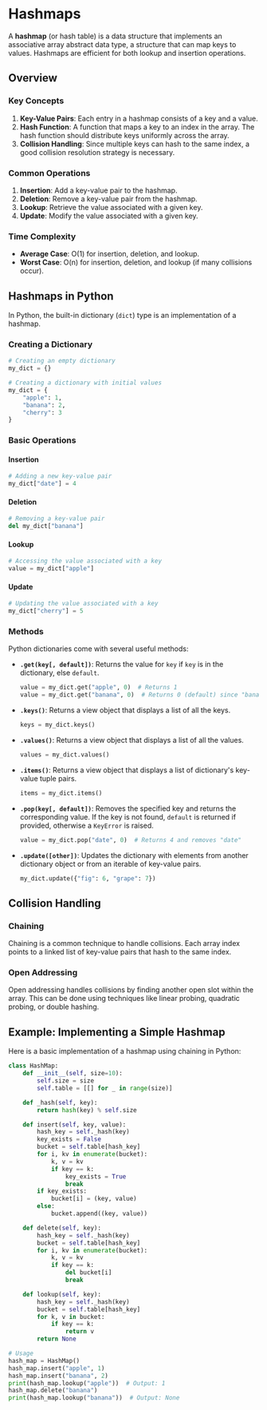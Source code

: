 # Hashmaps

A **hashmap** (or hash table) is a data structure that implements an associative array abstract data type, a structure that can map keys to values. Hashmaps are efficient for both lookup and insertion operations.

## Overview

### Key Concepts

1. **Key-Value Pairs**: Each entry in a hashmap consists of a key and a value.
2. **Hash Function**: A function that maps a key to an index in the array. The hash function should distribute keys uniformly across the array.
3. **Collision Handling**: Since multiple keys can hash to the same index, a good collision resolution strategy is necessary.

### Common Operations

1. **Insertion**: Add a key-value pair to the hashmap.
2. **Deletion**: Remove a key-value pair from the hashmap.
3. **Lookup**: Retrieve the value associated with a given key.
4. **Update**: Modify the value associated with a given key.

### Time Complexity

- **Average Case**: O(1) for insertion, deletion, and lookup.
- **Worst Case**: O(n) for insertion, deletion, and lookup (if many collisions occur).

## Hashmaps in Python

In Python, the built-in dictionary (`dict`) type is an implementation of a hashmap.

### Creating a Dictionary

```python
# Creating an empty dictionary
my_dict = {}

# Creating a dictionary with initial values
my_dict = {
    "apple": 1,
    "banana": 2,
    "cherry": 3
}
```

### Basic Operations

#### Insertion

```python
# Adding a new key-value pair
my_dict["date"] = 4
```

#### Deletion

```python
# Removing a key-value pair
del my_dict["banana"]
```

#### Lookup

```python
# Accessing the value associated with a key
value = my_dict["apple"]
```

#### Update

```python
# Updating the value associated with a key
my_dict["cherry"] = 5
```

### Methods

Python dictionaries come with several useful methods:

- **`.get(key[, default])`**: Returns the value for `key` if `key` is in the dictionary, else `default`.
  
  ```python
  value = my_dict.get("apple", 0)  # Returns 1
  value = my_dict.get("banana", 0)  # Returns 0 (default) since "banana" was deleted
  ```

- **`.keys()`**: Returns a view object that displays a list of all the keys.

  ```python
  keys = my_dict.keys()
  ```

- **`.values()`**: Returns a view object that displays a list of all the values.

  ```python
  values = my_dict.values()
  ```

- **`.items()`**: Returns a view object that displays a list of dictionary's key-value tuple pairs.

  ```python
  items = my_dict.items()
  ```

- **`.pop(key[, default])`**: Removes the specified key and returns the corresponding value. If the key is not found, `default` is returned if provided, otherwise a `KeyError` is raised.

  ```python
  value = my_dict.pop("date", 0)  # Returns 4 and removes "date"
  ```

- **`.update([other])`**: Updates the dictionary with elements from another dictionary object or from an iterable of key-value pairs.

  ```python
  my_dict.update({"fig": 6, "grape": 7})
  ```

## Collision Handling

### Chaining

Chaining is a common technique to handle collisions. Each array index points to a linked list of key-value pairs that hash to the same index.

### Open Addressing

Open addressing handles collisions by finding another open slot within the array. This can be done using techniques like linear probing, quadratic probing, or double hashing.

## Example: Implementing a Simple Hashmap

Here is a basic implementation of a hashmap using chaining in Python:

```python
class HashMap:
    def __init__(self, size=10):
        self.size = size
        self.table = [[] for _ in range(size)]

    def _hash(self, key):
        return hash(key) % self.size

    def insert(self, key, value):
        hash_key = self._hash(key)
        key_exists = False
        bucket = self.table[hash_key]
        for i, kv in enumerate(bucket):
            k, v = kv
            if key == k:
                key_exists = True
                break
        if key_exists:
            bucket[i] = (key, value)
        else:
            bucket.append((key, value))

    def delete(self, key):
        hash_key = self._hash(key)
        bucket = self.table[hash_key]
        for i, kv in enumerate(bucket):
            k, v = kv
            if key == k:
                del bucket[i]
                break

    def lookup(self, key):
        hash_key = self._hash(key)
        bucket = self.table[hash_key]
        for k, v in bucket:
            if key == k:
                return v
        return None

# Usage
hash_map = HashMap()
hash_map.insert("apple", 1)
hash_map.insert("banana", 2)
print(hash_map.lookup("apple"))  # Output: 1
hash_map.delete("banana")
print(hash_map.lookup("banana"))  # Output: None